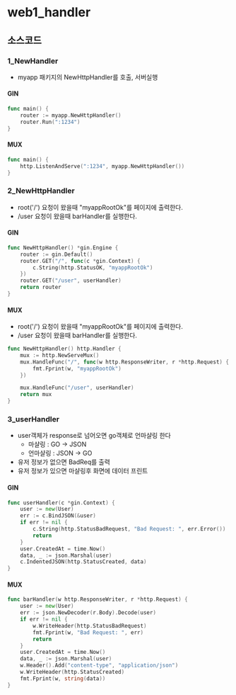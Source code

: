 # web1_handler

## 소스코드

### 1_NewHandler
- myapp 패키지의 NewHttpHandler를 호출, 서버실행
#### GIN
```go
func main() {
	router := myapp.NewHttpHandler()
	router.Run(":1234")
}
```
#### MUX
```go
func main() {
	http.ListenAndServe(":1234", myapp.NewHttpHandler())
}
```
### 2_NewHttpHandler
- root('/') 요청이 왔을때 "myappRootOk"를 페이지에 출력한다.
- /user 요청이 왔을때 barHandler를 실행한다.
#### GIN
```go
func NewHttpHandler() *gin.Engine {
	router := gin.Default()
	router.GET("/", func(c *gin.Context) {
		c.String(http.StatusOK, "myappRootOk")
	})
	router.GET("/user", userHandler)
	return router
}
```
#### MUX
- root('/') 요청이 왔을때 "myappRootOk"를 페이지에 출력한다.
- /user 요청이 왔을때 barHandler를 실행한다.
```go
func NewHttpHandler() http.Handler {
	mux := http.NewServeMux()
	mux.HandleFunc("/", func(w http.ResponseWriter, r *http.Request) {
		fmt.Fprint(w, "myappRootOk")
	})

	mux.HandleFunc("/user", userHandler)
	return mux
}
```
### 3_userHandler
- user객체가 response로 넘어오면 go객체로 언마샬링 한다
	- 마샬링 : GO -> JSON
	- 언마샬링 : JSON -> GO
- 유저 정보가 없으면 BadReq를 출력
- 유저 정보가 있으면 마샬링후 화면에 데이터 프린트
#### GIN
```go
func userHandler(c *gin.Context) {
	user := new(User)
	err := c.BindJSON(&user)
	if err != nil {
		c.String(http.StatusBadRequest, "Bad Request: ", err.Error())
		return
	}
	user.CreatedAt = time.Now()
	data, _ := json.Marshal(user)
	c.IndentedJSON(http.StatusCreated, data)
}
```
#### MUX
```go
func barHandler(w http.ResponseWriter, r *http.Request) {
	user := new(User)
	err := json.NewDecoder(r.Body).Decode(user)
	if err != nil {
		w.WriteHeader(http.StatusBadRequest)
		fmt.Fprint(w, "Bad Request: ", err)
		return
	}
	user.CreatedAt = time.Now()
	data, _ := json.Marshal(user)
	w.Header().Add("content-type", "application/json")
	w.WriteHeader(http.StatusCreated)
	fmt.Fprint(w, string(data))
}
```
